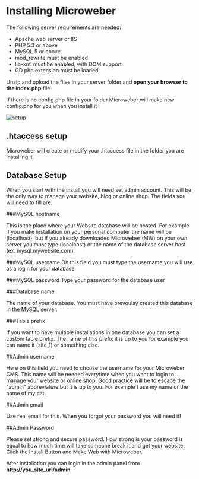 # Installing Microweber

The following server requirements are needed:

* Apache web server or IIS
* PHP 5.3 or above
* MySQL 5 or above
* mod_rewrite must be enabled
* lib-xml must be enabled, with DOM support
* GD php extension must be loaded



Unzip and upload the files in your server folder and
**open your browser to the index.php** file

If there is no config.php file in your folder
Microweber will make new config.php for you when you install it

 
![setup](http://new.microweber.com/cdn/docs/MW_SETUP_1.jpg "")

## .htaccess setup

Microweber will create or modify your .htaccess file in the folder you are installing it.

## Database Setup


When you start with the install you will need set admin account. This will be the only way to manage your website, blog or online shop. The fields you will need to fill are:

###MySQL hostname

This is the place where your Website database will be hosted. For example if you make installation on your personal computer the name will be (localhost), but if you already downloaded Microweber (MW) on your own server you must type (localhost) or the name of the database server host (ex. mysql.mywebsite.com).  


###MySQL username
On this field you must type the username you will use as a login for your database


###MySQL password
Type your password for the database user

###Database name

The name of your database. You must have prevoulsy created this database in the MySQL server.

###Table prefix

If you want to have multiple installations in one database you can set a custom table prefix. The name of this prefix it is up to you for example you can name it (site_1) or something else.



##Admin username

Here on this field you need to choose the username for your Microweber CMS. This name will be needed everytime when you want to login to manage your website or online shop. Good practice will be to escape the "admin" abbreviature but it is up to you. For example I use my name or the name of my cat.

##Admin email

Use real email for this. When you forgot your password you will need it!

##Admin Password

Please set strong and secure password. How strong is your password is equal to how much time will take someone break it and get your website.
Click the Install Button and Make Web with Microweber. 


After installation you can login in the admin panel from **http://you_site_url/admin**




